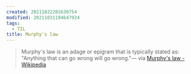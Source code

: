 ```yaml
---
created: 20211022201630754
modified: 20211031194647924
tags:
  - TIL
title: Murphy's law
---
```


> Murphy's law is an adage or epigram that is typically stated as: "Anything that can go wrong will go wrong."— via [Murphy's law - Wikipedia](https://en.wikipedia.org/wiki/Murphy%27s_law)
